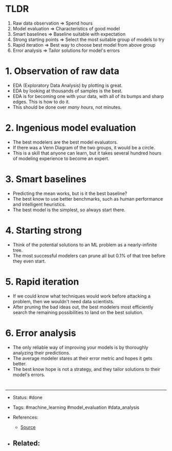 # TLDR
1. Raw data observation => Spend hours
2. Model evaluation => Characteristics of good model
3. Smart baselines => Baseline suitable with expectation
4. Strong starting points => Select the most suitable group of models to try
5. Rapid iteration => Best way to choose best model from above group
6. Error analysis => Tailor solutions for model's errors


# 1. Observation of raw data
- EDA (Exploratory Data Analysis) by plotting is great.
- EDA by looking at thousands of samples is the best.
- EDA is for becoming one with your data, with all of its bumps and sharp edges. This is how to do it.
- This should be done over *many hours*, not minutes.


# 2. Ingenious model evaluation
- The best modelers are the best model evaluators.
- If there was a Venn Diagram of the two groups, it would be a circle.
- This is a skill that anyone can learn, but it takes several hundred hours of modeling experience to become an expert.


# 3. Smart baselines
- Predicting the mean works, but is it the best baseline?
- The best know to use better benchmarks, such as human performance and intelligent heuristics.
- The best model is the simplest, so always start there.


# 4. Starting strong
- Think of the potential solutions to an ML problem as a nearly-infinite tree.
- The most successful modelers can prune all but 0.1% of that tree before they even start.


# 5. Rapid iteration
- If we could know what techniques would work before attacking a problem, then we wouldn't need data scientists.
- After pruning the bad ideas out, the best modelers most efficiently search the remaining possibilities to land on the best solution.

# 6. Error analysis
- The only reliable way of improving your models is by thoroughly analyzing their predictions.
- The average modeler stares at their error metric and hopes it gets better.
- The best know hope is not a strategy, and they tailor solutions to their model's errors.


# 

---
- Status: #done 

- Tags: #machine_learning #model_evaluation #data_analysis 

- References:
	- [Source](https://twitter.com/marktenenholtz/status/1501180954404024324)

- Related:
	- 
